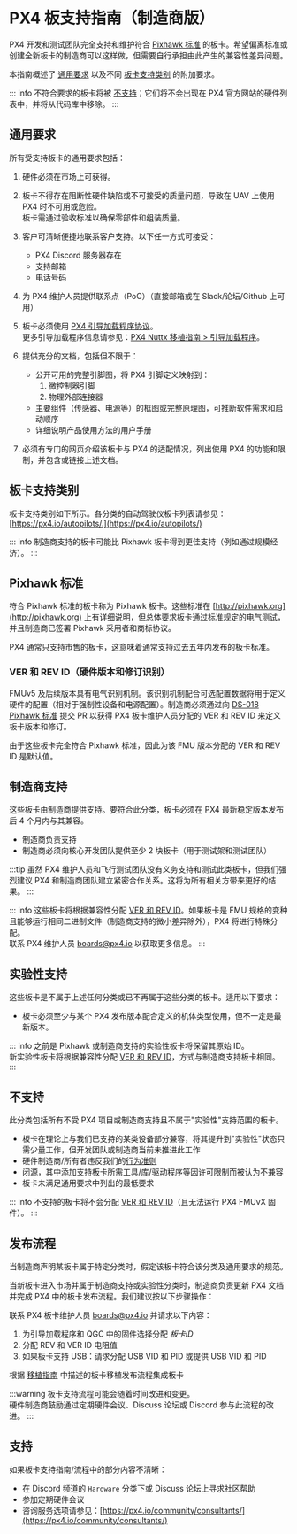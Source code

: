 # PX4 板支持指南（制造商版）

PX4 开发和测试团队完全支持和维护符合 [Pixhawk 标准](https://pixhawk.org/standards/) 的板卡。希望偏离标准或创建全新板卡的制造商可以这样做，但需要自行承担由此产生的兼容性差异问题。

本指南概述了 [通用要求](#general_requirements) 以及不同 [板卡支持类别](#板卡支持类别) 的附加要求。

::: info
不符合要求的板卡将被 [不支持](#不支持)；它们将不会出现在 PX4 官方网站的硬件列表中，并将从代码库中移除。
:::

<a id="general_requirements"></a>

## 通用要求

所有受支持板卡的通用要求包括：

1. 硬件必须在市场上可获得。
1. 板卡不得存在阻断性硬件缺陷或不可接受的质量问题，导致在 UAV 上使用 PX4 时不可用或危险。  
   板卡需通过验收标准以确保零部件和组装质量。
1. 客户可清晰便捷地联系客户支持。以下任一方式可接受：

   - PX4 Discord 服务器存在
   - 支持邮箱
   - 电话号码

1. 为 PX4 维护人员提供联系点（PoC）（直接邮箱或在 Slack/论坛/Github 上可用）
1. 板卡必须使用 [PX4 引导加载程序协议](https://github.com/PX4/PX4-Autopilot/tree/main/platforms/nuttx/src/bootloader)。  
   更多引导加载程序信息请参见：[PX4 Nuttx 移植指南 > 引导加载程序](../hardware/porting_guide_nuttx.md#bootloader)。
1. 提供充分的文档，包括但不限于：

   - 公开可用的完整引脚图，将 PX4 引脚定义映射到：
     1. 微控制器引脚
     2. 物理外部连接器
   - 主要组件（传感器、电源等）的框图或完整原理图，可推断软件需求和启动顺序
   - 详细说明产品使用方法的用户手册

1. 必须有专门的网页介绍该板卡与 PX4 的适配情况，列出使用 PX4 的功能和限制，并包含或链接上述文档。

## 板卡支持类别

板卡支持类别如下所示。各分类的自动驾驶仪板卡列表请参见：[https://px4.io/autopilots/.](https://px4.io/autopilots/)

::: info
制造商支持的板卡可能比 Pixhawk 板卡得到更佳支持（例如通过规模经济）。
:::

## Pixhawk 标准

符合 Pixhawk 标准的板卡称为 Pixhawk 板卡。这些标准在 [http://pixhawk.org](http://pixhawk.org) 上有详细说明，但总体要求板卡通过标准规定的电气测试，并且制造商已签署 Pixhawk 采用者和商标协议。

PX4 通常只支持市售的板卡，这意味着通常支持过去五年内发布的板卡标准。

<a id="ver_rev_id"></a>

### VER 和 REV ID（硬件版本和修订识别）

FMUv5 及后续版本具有电气识别机制。该识别机制配合可选配置数据将用于定义硬件的配置（相对于强制性设备和电源配置）。制造商必须通过向 [DS-018 Pixhawk 标准](https://github.com/pixhawk/Pixhawk-Standards) 提交 PR 以获得 PX4 板卡维护人员分配的 VER 和 REV ID 来定义板卡版本和修订。

由于这些板卡完全符合 Pixhawk 标准，因此为该 FMU 版本分配的 VER 和 REV ID 是默认值。

## 制造商支持

这些板卡由制造商提供支持。要符合此分类，板卡必须在 PX4 最新稳定版本发布后 4 个月内与其兼容。

- 制造商负责支持
- 制造商必须向核心开发团队提供至少 2 块板卡（用于测试架和测试团队）

:::tip
虽然 PX4 维护人员和飞行测试团队没有义务支持和测试此类板卡，但我们强烈建议 PX4 和制造商团队建立紧密合作关系。这将为所有相关方带来更好的结果。
:::

::: info
这些板卡将根据兼容性分配 [VER 和 REV ID](#ver_rev_id)。如果板卡是 FMU 规格的变种且能够运行相同二进制文件（制造商支持的微小差异除外），PX4 将进行特殊分配。  
联系 PX4 维护人员 [boards@px4.io](mailto:boards@px4.io) 以获取更多信息。
:::

## 实验性支持

这些板卡是不属于上述任何分类或已不再属于这些分类的板卡。适用以下要求：

- 板卡必须至少与某个 PX4 发布版本配合定义的机体类型使用，但不一定是最新版本。

::: info
之前是 Pixhawk 或制造商支持的实验性板卡将保留其原始 ID。  
新实验性板卡将根据兼容性分配 [VER 和 REV ID](#ver_rev_id)，方式与制造商支持板卡相同。
:::

## 不支持

此分类包括所有不受 PX4 项目或制造商支持且不属于"实验性"支持范围的板卡。

- 板卡在理论上与我们已支持的某类设备部分兼容，将其提升到"实验性"状态只需少量工作，但开发团队或制造商当前未推进此工作
- 硬件制造商/所有者违反我们的[行为准则](https://discuss.px4.io/t/code-of-conduct/13655)
- 闭源，其中添加支持板卡所需工具/库/驱动程序等因许可限制而被认为不兼容
- 板卡未满足通用要求中列出的最低要求

::: info
不支持的板卡将不会分配 [VER 和 REV ID](#ver_rev_id)（且无法运行 PX4 FMUvX 固件）。
:::

## 发布流程

当制造商声明某板卡属于特定分类时，假定该板卡符合该分类及通用要求的规范。

当新板卡进入市场并属于制造商支持或实验性分类时，制造商负责更新 PX4 文档并完成 PX4 中的板卡发布流程。我们建议按以下步骤操作：

联系 PX4 板卡维护人员 [boards@px4.io](mailto:boards@px4.io) 并请求以下内容：

1. 为引导加载程序和 QGC 中的固件选择分配 _板卡ID_
2. 分配 REV 和 VER ID 电阻值
3. 如果板卡支持 USB：请求分配 USB VID 和 PID 或提供 USB VID 和 PID

根据 [移植指南](../hardware/porting_guide.md) 中描述的板卡移植发布流程集成板卡

:::warning
板卡支持流程可能会随着时间改进和变更。  
硬件制造商鼓励通过定期硬件会议、Discuss 论坛或 Discord 参与此流程的改进。
:::

## 支持

如果板卡支持指南/流程中的部分内容不清晰：

- 在 Discord 频道的 `Hardware` 分类下或 Discuss 论坛上寻求社区帮助
- 参加定期硬件会议
- 咨询服务选项请参见：[https://px4.io/community/consultants/](https://px4.io/community/consultants/)